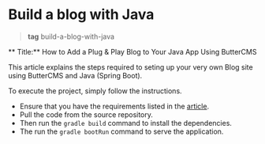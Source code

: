 # Build a blog with Java


> **tag** build-a-blog-with-java


** Title:** How to Add a Plug &amp; Play Blog to Your Java App Using ButterCMS

This article explains the steps required to seting up your very own Blog site using ButterCMS and Java (Spring Boot).

To execute the project, simply follow the instructions.
- Ensure that you have the requirements listed in the [article](https://buttercms.com/blog/build-a-blog-with-java/).
- Pull the code from the source repository.
- Then run the `gradle build` command to install the dependencies.
- The run the `gradle bootRun` command to serve the application.